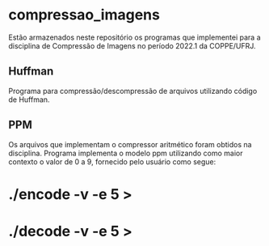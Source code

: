 # compressao_imagens
Estão armazenados neste repositório os programas que implementei para a disciplina de Compressão de Imagens no período 2022.1 da COPPE/UFRJ.

## Huffman
Programa para compressão/descompressão de arquivos utilizando código de Huffman.

## PPM
Os arquivos que implementam o compressor aritmético foram obtidos na disciplina. Programa implementa o modelo ppm utilizando como maior contexto o valor de 0 a 9, fornecido pelo usuário como segue:

# ./encode -v -e <origem> 5 > <destino>

# ./decode -v -e <origem> 5 > <destino>
